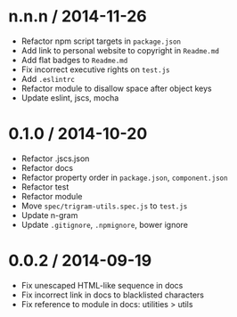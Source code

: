 
n.n.n / 2014-11-26
==================

 * Refactor npm script targets in `package.json`
 * Add link to personal website to copyright in `Readme.md`
 * Add flat badges to `Readme.md`
 * Fix incorrect executive rights on `test.js`
 * Add `.eslintrc`
 * Refactor module to disallow space after object keys
 * Update eslint, jscs, mocha

0.1.0 / 2014-10-20
==================

 * Refactor .jscs.json
 * Refactor docs
 * Refactor property order in `package.json`, `component.json`
 * Refactor test
 * Refactor module
 * Move `spec/trigram-utils.spec.js` to `test.js`
 * Update n-gram
 * Update `.gitignore`, `.npmignore`, bower ignore

0.0.2 / 2014-09-19
==================

 * Fix unescaped HTML-like sequence in docs
 * Fix incorrect link in docs to blacklisted characters
 * Fix reference to module in docs: utilities > utils
